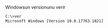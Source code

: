 Windowsun versionunu verir
```bash
C:\>ver                                                                                                                                              
Microsoft Windows [Version 10.0.17763.1821]
```
